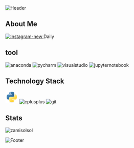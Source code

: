![Header](https://capsule-render.vercel.app/api?type=waving&color=gradient&height=200&section=header&text=ZAMISOLSOL&fontSize=50&fontAlign=50&fontAlignY=40&desc=kim%20sol&descAlign=50&descAlignY=60)


## About Me

<a href="https://www.instagram.com/sol6010?igsh=MXQwNWY1ZWtqcmx1eA%3D%3D&utm_source=qr" target="_blank">
  <img width="48" height="48" src="https://img.icons8.com/fluency/48/instagram-new.png" alt="instagram-new"/> </a> 
  Daily


## tool
<img src="https://cdn.jsdelivr.net/gh/devicons/devicon@latest/icons/anaconda/anaconda-original.svg" alt="anaconda" width="40" height="40"/> <img src="https://cdn.jsdelivr.net/gh/devicons/devicon/icons/pycharm/pycharm-original.svg" alt="pycharm" width="40" height="40"/> </a> <img src="https://cdn.jsdelivr.net/gh/devicons/devicon@latest/icons/visualstudio/visualstudio-original.svg" alt="visualstudio" width="40" height="40"/> </a> <img src="https://cdn.jsdelivr.net/gh/devicons/devicon@latest/icons/jupyter/jupyter-original.svg" alt="jupyternotebook" width="40" height="40"/>
      

## Technology Stack

</a> <img src="https://raw.githubusercontent.com/devicons/devicon/master/icons/python/python-original.svg" alt="python" width="40" height="40"/> </a> <img src="https://cdn.jsdelivr.net/gh/devicons/devicon@latest/icons/cplusplus/cplusplus-original.svg" alt="cplusplus" width="40" height="40"/> <a/> <img src="https://cdn.jsdelivr.net/gh/devicons/devicon@latest/icons/git/git-original.svg" alt="git" width="40" height="40"/>
          
          

## Stats

<p><img src="https://github-readme-stats.vercel.app/api?username=zamisolsol&show_icons=true&hide_border=true&bg_color=FFFFFF&title_color=007BFF&text_color=333333&icon_color=007BFF&ring_color=007BFF&include_all_commits=false&count_private=false" alt="zamisolsol" /></p>


![Footer](https://capsule-render.vercel.app/api?type=waving&color=gradient&height=200&section=footer)

